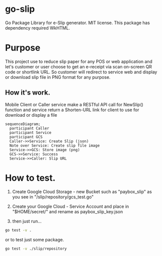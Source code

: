 # go-slip

Go Package Library for e-Slip generator. MIT license.
This package has dependency required WkHTML.

# Purpose

This project use to reduce slip paper for any POS or web application and let's customer or user choose to get an e-receipt via scan on-screen QR code or shortlink URL. So customer will redirect to service web and display or download slip file in PNG format for any purpose.

## How it's work.

Mobile Client or Caller service make a RESTful API call for NewSlip() function and service return a Shorten-URL link for client to use for download or display a file

```mermaid
sequenceDiagram;
  participant Caller
  participant Service
  participant GCS
  Caller->>Service: Create Slip (json)
  Note over Service: Create slip file image
  Service->>GCS: Store image (png)
  GCS->>Service: Success
  Service->>Caller: Slip URL
```

# How to test.

1. Create Google Cloud Storage - new Bucket such as "paybox_slip" as you see in "/slip/repository/gcs_test.go"

1. Create your Google Cloud - Service Account and place in "$HOME/secret/" and rename as paybox_slip_key.json 

1. then just run...

```bash
go test -v .
```

or to test just some package.

```bash
go test -v ./slip/repository
```